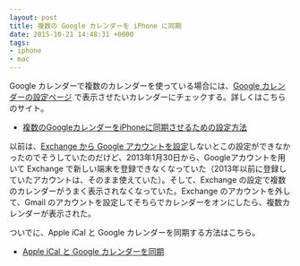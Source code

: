 ```yaml
---
layout: post
title: 複数の Google カレンダーを iPhone に同期
date: 2015-10-21 14:48:31 +0000
tags:
- iphone
- mac
---
```

Google カレンダーで複数のカレンダーを使っている場合には、[Google カレンダーの設定ページ](https://www.google.com/calendar/iphoneselect?pli=1) で表示させたいカレンダーにチェックする。詳しくはこちらのサイト。

- [複数のGoogleカレンダーをiPhoneに同期させるための設定方法](http://goryugo.com/20130528/ical_to_google/)

以前は、[Exchange から Google アカウントを設定](http://s-max.jp/archives/1142422.html)しないとこの設定ができなかったのでそうしていたのだけど、2013年1月30日から、Googleアカウントを用いて Exchange で新しい端末を登録できなくなっていた（2013年以前に登録していたアカウントは、そのまま使えていた）。そして、Exchange の設定で複数のカレンダーがうまく表示されなくなっていた。Exchange のアカウントを外して、Gmail のアカウントを設定してそちらでカレンダーをオンにしたら、複数カレンダーが表示された。

ついでに、Apple iCal と Google カレンダーを同期する方法はこちら。

- [Apple iCal と Google カレンダーを同期](http://www.appsupport.jp/calendar/cal-ical/)
